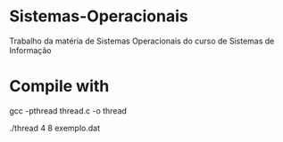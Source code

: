 # Sistemas-Operacionais
Trabalho da matéria de Sistemas Operacionais do curso de Sistemas de Informação

# Compile with
gcc -pthread thread.c -o thread

./thread 4 8 exemplo.dat
